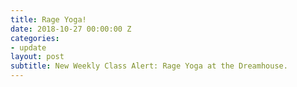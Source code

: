 ```yaml
---
title: Rage Yoga!
date: 2018-10-27 00:00:00 Z
categories:
- update
layout: post
subtitle: New Weekly Class Alert: Rage Yoga at the Dreamhouse.
---
```

